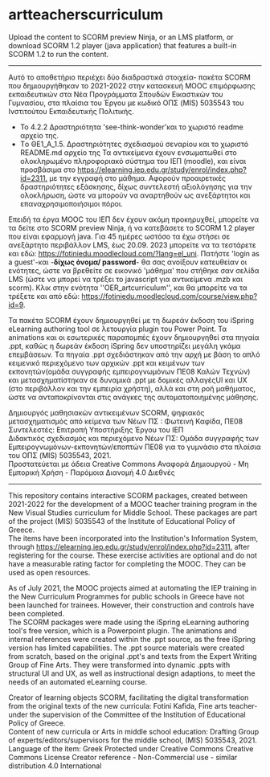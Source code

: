 # artteacherscurriculum

Upload the content to SCORM preview Ninja, or an LMS platform, or download SCORM 1.2 player (java application) that features a built-in SCORM 1.2 to run the content.
***

Aυτό το αποθετήριο περιέχει δύο διαδραστικά στοιχεία- πακέτα SCORM που δημιουργήθηκαν το 2021-2022 στην κατασκευή MOOC επιμόρφωσης εκπαιδευτικών στα Νέα Προγράμματα Σπουδών Εικαστικών του Γυμνασίου, στα πλαίσια του Έργου με κωδικό ΟΠΣ (MIS) 5035543 του Ινστιτούτου Εκπαιδευτικής Πολιτικής.   
+ Το 4.2.2 Δραστηριότητα 'see-think-wonder'και το χωριστό readme αρχείο της.
+ Tο ΘΕ1_Α_1.5. Δραστηριότητες σχεδιασμού σεναρίου και το χωριστό README.md αρχείο της
Τα αντικείμενα έχουν ενσωματωθεί στο ολοκληρωμένο πληροφοριακό σύστημα του ΙΕΠ (moodle), και είναι προσβάσιμα στο <https://elearning.iep.edu.gr/study/enrol/index.php?id=2311.> με την εγγραφή στο μάθημα. Αφορούν προαιρετικές δραστηριότητες εξάσκησης, δίχως  συντελεστή αξιολόγησης για την ολοκλήρωση, ώστε να μπορούν να αναρτηθούν ως ανεξάρτητοι και επαναχρησιμοποιήσιμοι πόροι.

Επειδή τα έργα MOOC του ΙΕΠ δεν έχουν ακόμη προκηρυχθεί, μπορείτε να τα δείτε στο SCORM preview Ninja, ή να κατεβάσετε το  SCORM 1.2 player που είναι εφαρμογή java. Για 45 ημέρες ωστόσο τα έχω στήσει σε ανεξάρτητο περιβάλλον LMS, έως 20.09. 2023 μπορείτε να τα τεστάρετε και  εδώ: <https://fotiniedu.moodlecloud.com/?lang=el_uni>. Πατήστε 'login as a guest'-και -**δίχως όνομα/ password**- θα σας ανοίξουν κατευθείαν οι ενότητες, ώστε να βρεθείτε σε εικονικό 'μάθημα' που στήθηκε σαν σελίδα LMS (ώστε να μπορεί να τρέξει το javascript για  αντικείμενα .mzb και scorm). Κλικ στην ενότητα  ''OER_artcurriculum'', και θα μπορείτε να τα τρέξετε και από εδώ: <https://fotiniedu.moodlecloud.com/course/view.php?id=9>. 
  
Τα πακέτα SCORM έχουν δημιουργηθεί με τη δωρεάν έκδοση του iSpring eLearning authoring tool σε λετουργία plugin του Power Point. Τα animations και οι εσωτερικές παραπομπές έχουν δημιουργηθεί στα πηγαία .ppt, καθώς η δωρεάν έκδοση iSpring δεν υποστηρίζει μεγάλη γκάμα επεμβάσεων. Tα πηγαία .ppt σχεδιάστηκαν από την αρχή με βάση το απλό κειμενικό περιεχόμενο των αρχικών .ppt και κειμένων των εκπονητών(ομάδα συγγραφής εμπειρογνωμόνων ΠΕ08 Καλών Τεχνών) και μετασχηματίστηκαν σε δυναμικά .ppt με δομικές αλλαγέςUI και UX (στο περιβάλλον και την εμπειρία χρήστη), αλλά και στη ροή μαθήματος, ώστε να ανταποκρίνονται στις ανάγκες της αυτοματοποιημένης μάθησης.    


Δημιουργός μαθησιακών αντικειμένων SCORM, ψηφιακός μετασχηματισμός από κείμενα των Νέων ΠΣ : Φωτεινή Καφίδα, ΠΕ08  
Συντελεστές: Επιτροπή Υποστήριξης Έργου του ΙΕΠ  
Διδακτικός σχεδιασμός και περιεχόμενο Νέων ΠΣ: Ομάδα συγγραφής των Εμπειρογνωμόνων-εκπονητών/εποπτών ΠΕ08 για το γυμνάσιο στα πλαίσια του ΟΠΣ (MIS) 5035543, 2021.  
Προστατεύεται με άδεια Creative Commons Αναφορά Δημιουργού - Μη Εμπορική Χρήση - Παρόμοια Διανομή 4.0 Διεθνές

____

This repository contains interactive  SCORM packages, created between  2021-2022 for the development  of a MOOC teacher training program in the New Visual Studies curriculum for Middle School. These packages are part of the project (MIS) 5035543 of the Institute of Educational Policy of Greece.   
The items have been incorporated into the  Institution's Information System, through  <https://elearning.iep.edu.gr/study/enrol/index.php?id=2311.> after registering for the course.  These exercise activities are optional and do not have a measurable rating factor for completing the MOOC. They can be used as open resources.  


As of July 2021, the MOOC projects aimed at automating the IEP training in the New Curriculum Programmes for public schools in Greece have not been launched for trainees. However, their construction and controls have been completed.  
The SCORM packages were made using the iSpring eLearning authoring tool's free version, which is a Powerpoint plugin. The animations and internal references were created within the .ppt source, as the free iSpring version has limited capabilities. The .ppt source materials were created from scratch, based on the original .ppt's and texts from the Expert Writing Group of Fine Arts. They were transformed into dynamic .ppts with structural UI and UX, as well as instructional design adaptions, to meet the needs of an automated eLearning course.   


Creator of learning objects SCORM, facilitating the digital transformation from the original texts of the new curricula: Fotini Kafida, Fine arts teacher-
under the supervision of the Committee of the Institution of Educational Policy of Greece.  
Content of new curricula or Arts in middle school education: Drafting Group of experts/editors/supervisors for the middle school, (MIS) 5035543, 2021.
Language of the item: Greek
Protected under Creative Commons Creative Commons License Creator reference - Non-Commercial use - similar distribution 4.0 International  




